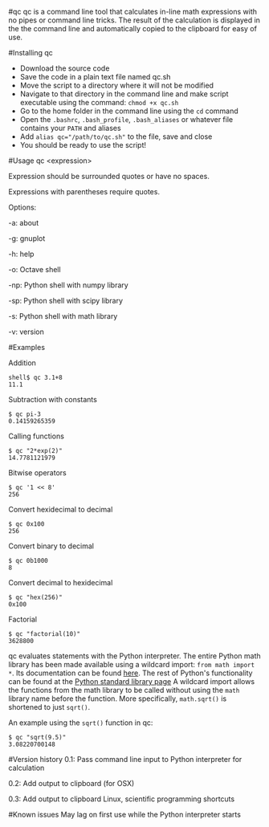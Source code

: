 #qc
qc is a command line tool that calculates in-line math expressions with no pipes or command line tricks. The result of the calculation is displayed in the the command line and automatically copied to the clipboard for easy of use.

#Installing qc
* Download the source code
* Save the code in a plain text file named qc.sh
* Move the script to a directory where it will not be modified
* Navigate to that directory in the command line and make script executable using the command: `chmod +x qc.sh`
* Go to the home folder in the command line using the `cd` command
* Open the `.bashrc`, `.bash_profile`, `.bash_aliases` or whatever file contains your `PATH` and aliases
* Add `alias qc="/path/to/qc.sh"` to the file, save and close
* You should be ready to use the script!

#Usage
qc <expression\>

Expression should be surrounded quotes or have no spaces.

Expressions with parentheses require quotes.

Options:

-a: about

-g: gnuplot

-h: help

-o: Octave shell

-np: Python shell with numpy library

-sp: Python shell with scipy library

-s: Python shell with math library

-v: version


#Examples

Addition

	shell$ qc 3.1+8
	11.1

Subtraction with constants

	$ qc pi-3
	0.14159265359

Calling functions

	$ qc "2*exp(2)"
	14.7781121979

Bitwise operators

	$ qc '1 << 8'
	256
	
Convert hexidecimal to decimal
	
	$ qc 0x100
	256
	
Convert binary to decimal

	$ qc 0b1000
	8

Convert decimal to hexidecimal
	
	$ qc "hex(256)"
	0x100
	
Factorial

	$ qc "factorial(10)"
	3628800

qc evaluates statements with the Python interpreter. The entire Python math library has been made available using a wildcard import: `from math import *`. Its documentation can be found [here](http://docs.python.org/2/library/math.html). The rest of Python's functionality can be found at the [Python standard library page](http://docs.python.org/2.7/library/) A wildcard import allows the functions from the math library to be called without using the `math` library name before the function. More specifically, `math.sqrt()` is shortened to just `sqrt()`.

An example using the `sqrt()` function in qc:

	$ qc "sqrt(9.5)"
	3.08220700148


#Version history
0.1: Pass command line input to Python interpreter for calculation

0.2: Add output to clipboard (for OSX)

0.3: Add output to clipboard Linux, scientific programming shortcuts

#Known issues
May lag on first use while the Python interpreter starts
